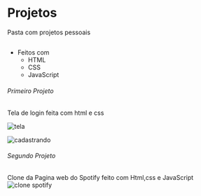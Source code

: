 # Projetos
Pasta com projetos pessoais 
##

- Feitos com
  - HTML 
  - CSS
  - JavaScript


###### Primeiro Projeto

Tela de login feita com html e css

![tela](https://github.com/user-attachments/assets/4668fc27-a7f6-44f3-bc0f-adeaa47e26e1)

![cadastrando](https://github.com/user-attachments/assets/f52281d5-2015-47e5-ad62-4d0ddeb44f5f)




###### Segundo Projeto 



Clone da Pagina web do Spotify
feito com Html,css e JavaScript
![clone spotify](https://github.com/user-attachments/assets/285568fe-10a8-4da1-80eb-34de50107c50)

